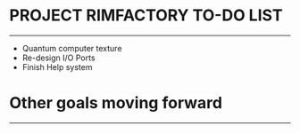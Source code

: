 # PROJECT RIMFACTORY TO-DO LIST
---
- Quantum computer texture
- Re-design I/O Ports
- Finish Help system

# Other goals moving forward
---